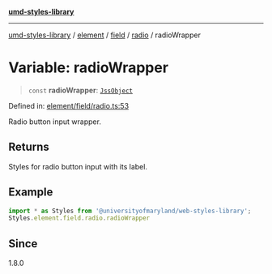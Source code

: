 [**umd-styles-library**](../../../../../../README.md)

***

[umd-styles-library](../../../../../../modules.md) / [element](../../../../../README.md) / [field](../../../README.md) / [radio](../README.md) / radioWrapper

# Variable: radioWrapper

> `const` **radioWrapper**: [`JssObject`](../../../../../../utilities/namespaces/transform/type-aliases/JssObject.md)

Defined in: [element/field/radio.ts:53](https://github.com/UMD-Digital/design-system/blob/ada30a44686a89a90941bbd44a6f156101fc9b44/packages/styles/source/element/field/radio.ts#L53)

Radio button input wrapper.

## Returns

Styles for radio button input with its label.

## Example

```typescript
import * as Styles from '@universityofmaryland/web-styles-library';
Styles.element.field.radio.radioWrapper
```

## Since

1.8.0
